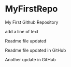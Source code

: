 # MyFirstRepo
My First Github Repository

add a line of text

Readme file updated

Readme file updated in GitHub 

Another update in GitHub
